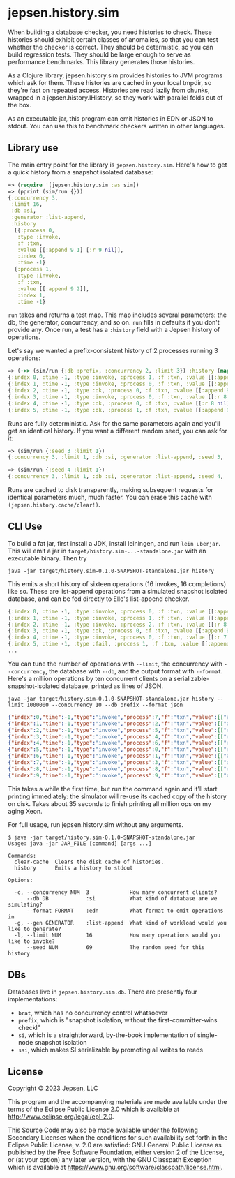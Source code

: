 # jepsen.history.sim

When building a database checker, you need histories to check. These histories
should exhibit certain classes of anomalies, so that you can test whether the
checker is correct. They should be determistic, so you can build regression
tests. They should be large enough to serve as performance benchmarks. This library generates those histories.

As a Clojure library, jepsen.history.sim provides histories to JVM programs
which ask for them. These histories are cached in your local tmpdir, so they're
fast on repeated access. Histories are read lazily from chunks, wrapped in a
jepsen.history.IHistory, so they work with parallel folds out of the box.

As an executable jar, this program can emit histories in EDN or JSON to stdout.
You can use this to benchmark checkers written in other languages.

## Library use

The main entry point for the library is `jepsen.history.sim`. Here's how to get a quick history from a snapshot isolated database:

```clj
=> (require '[jepsen.history.sim :as sim])
=> (pprint (sim/run {}))
{:concurrency 3,
 :limit 16,
 :db :si,
 :generator :list-append,
 :history
  [{:process 0,
   :type :invoke,
   :f :txn,
   :value [[:append 9 1] [:r 9 nil]],
   :index 0,
   :time -1}
  {:process 1,
   :type :invoke,
   :f :txn,
   :value [[:append 9 2]],
   :index 1,
   :time -1}
```

`run` takes and returns a test map. This map includes several parameters: the
db, the generator, concurrency, and so on. `run` fills in defaults if you don't
provide any. Once run, a test has a `:history` field with a Jepsen history of
operations.

Let's say we wanted a prefix-consistent history of 2 processes running 3 operations:

```clj
=> (->> (sim/run {:db :prefix, :concurrency 2, :limit 3}) :history (mapv prn))
{:index 0, :time -1, :type :invoke, :process 1, :f :txn, :value [[:append 9 1] [:r 9 nil]]}
{:index 1, :time -1, :type :invoke, :process 0, :f :txn, :value [[:append 9 2]]}
{:index 2, :time -1, :type :ok, :process 0, :f :txn, :value [[:append 9 2]]}
{:index 3, :time -1, :type :invoke, :process 0, :f :txn, :value [[:r 8 nil] [:r 9 nil]]}
{:index 4, :time -1, :type :ok, :process 0, :f :txn, :value [[:r 8 nil] [:r 9 [2]]]}
{:index 5, :time -1, :type :ok, :process 1, :f :txn, :value [[:append 9 1] [:r 9 [2 1]]]}
```

Runs are fully deterministic. Ask for the same parameters again and you'll get
an identical history. If you want a different random seed, you can ask for it:

```clj
=> (sim/run {:seed 3 :limit 1})
{:concurrency 3, :limit 1, :db :si, :generator :list-append, :seed 3, :history [{:index 0, :time -1, :type :invoke, :process 0, :f :txn, :value [[:r 9 nil]]} {:index 1, :time -1, :type :ok, :process 0, :f :txn, :value [[:r 9 nil]]}]}

=> (sim/run {:seed 4 :limit 1})
{:concurrency 3, :limit 1, :db :si, :generator :list-append, :seed 4, :history [{:index 0, :time -1, :type :invoke, :process 1, :f :txn, :value [[:append 9 1] [:r 4 nil]]} {:index 1, :time -1, :type :ok, :process 1, :f :txn, :value [[:append 9 1] [:r 4 nil]]}]}
```

Runs are cached to disk transparently, making subsequent requests for identical
parameters much, much faster. You can erase this cache with
`(jepsen.history.cache/clear!)`.

## CLI Use

To build a fat jar, first install a JDK, install leiningen, and run `lein
uberjar`. This will emit a jar in `target/history.sim-...-standalone.jar` with
an executable binary. Then try

```
java -jar target/history.sim-0.1.0-SNAPSHOT-standalone.jar history
```

This emits a short history of sixteen operations (16 invokes, 16 completions)
like so. These are list-append operations from a simulated snapshot isolated
database, and can be fed directly to Elle's list-append checker.

```clj
{:index 0, :time -1, :type :invoke, :process 0, :f :txn, :value [[:append 9 1] [:r 9 nil]]}
{:index 1, :time -1, :type :invoke, :process 1, :f :txn, :value [[:append 9 2]]}
{:index 2, :time -1, :type :invoke, :process 2, :f :txn, :value [[:r 8 nil] [:r 9 nil]]}
{:index 3, :time -1, :type :ok, :process 0, :f :txn, :value [[:append 9 1] [:r 9 [1]]]}
{:index 4, :time -1, :type :invoke, :process 0, :f :txn, :value [[:r 7 nil]]}
{:index 5, :time -1, :type :fail, :process 1, :f :txn, :value [[:append 9 2]]}
...
```

You can tune the number of operations with `--limit`, the concurrency with
`--concurrency`, the database with `--db`, and the output format with
`--format`. Here's a million operations by ten concurrent clients on a
serializable-snapshot-isolated database, printed as lines of JSON.

```
java -jar target/history.sim-0.1.0-SNAPSHOT-standalone.jar history --limit 1000000 --concurrency 10 --db prefix --format json
```

```json
{"index":0,"time":-1,"type":"invoke","process":7,"f":"txn","value":[["append",9,1],["r",9,null]]}
{"index":1,"time":-1,"type":"invoke","process":2,"f":"txn","value":[["append",9,2]]}
{"index":2,"time":-1,"type":"invoke","process":5,"f":"txn","value":[["r",8,null],["r",9,null]]}
{"index":3,"time":-1,"type":"invoke","process":4,"f":"txn","value":[["r",7,null]]}
{"index":4,"time":-1,"type":"invoke","process":6,"f":"txn","value":[["r",9,null],["r",9,null]]}
{"index":5,"time":-1,"type":"invoke","process":0,"f":"txn","value":[["r",9,null]]}
{"index":6,"time":-1,"type":"invoke","process":1,"f":"txn","value":[["append",6,1]]}
{"index":7,"time":-1,"type":"invoke","process":3,"f":"txn","value":[["append",8,1],["r",7,null]]}
{"index":8,"time":-1,"type":"invoke","process":8,"f":"txn","value":[["r",9,null],["r",6,null]]}
{"index":9,"time":-1,"type":"invoke","process":9,"f":"txn","value":[["append",8,2],["append",8,3]]}
```

This takes a while the first time, but run the command again and it'll start
printing immediately: the simulator will re-use its cached copy of the history
on disk. Takes about 35 seconds to finish printing all million ops on my aging
Xeon.

For full usage, run jepsen.history.sim without any arguments.

```
$ java -jar target/history.sim-0.1.0-SNAPSHOT-standalone.jar
Usage: java -jar JAR_FILE [command] [args ...]

Commands:
  clear-cache  Clears the disk cache of histories.
  history      Emits a history to stdout

Options:

  -c, --concurrency NUM  3             How many concurrent clients?
      --db DB            :si           What kind of database are we simulating?
      --format FORMAT    :edn          What format to emit operations in
  -g, --gen GENERATOR    :list-append  What kind of workload would you like to generate?
  -l, --limit NUM        16            How many operations would you like to invoke?
      --seed NUM         69            The random seed for this history
```

## DBs

Databases live in `jepsen.history.sim.db`. There are presently four
implementations:

- `brat`, which has no concurrency control whatsoever
- `prefix`, which is "snapshot isolation, without the first-committer-wins checkl"
- `si`, which is a straightforward, by-the-book implementation of single-node snapshot isolation
- `ssi`, which makes SI serializable by promoting all writes to reads

## License

Copyright © 2023 Jepsen, LLC

This program and the accompanying materials are made available under the
terms of the Eclipse Public License 2.0 which is available at
http://www.eclipse.org/legal/epl-2.0.

This Source Code may also be made available under the following Secondary
Licenses when the conditions for such availability set forth in the Eclipse
Public License, v. 2.0 are satisfied: GNU General Public License as published by
the Free Software Foundation, either version 2 of the License, or (at your
option) any later version, with the GNU Classpath Exception which is available
at https://www.gnu.org/software/classpath/license.html.
